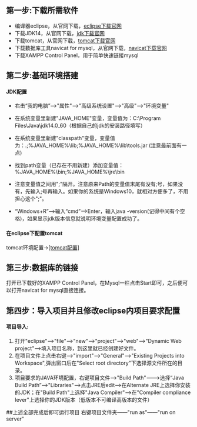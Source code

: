 
## 第一步:下载所需软件

- 编译器eclipse，从官网下载，[eclipse下载官网](https://www.eclipse.org/downloads/ "eclipse下载官网")
- 下载JDK14，从官网下载，[jdk下载官网](https://www.oracle.com/java/technologies/javase/javase-jdk8-downloads.html "jdk下载官网")
- 下载tomcat，从官网下载，[tomcat下载官网](http://tomcat.apache.org/download-70.cgi "Tomcat下载官网")
- 下载数据库工具navicat for mysql，从官网下载，[navicat下载官网](https://www.formysql.com/ "navicat下载官网")
- 下载XAMPP Control Panel，用于简单快速链接mysql

## 第二步:基础环境搭建

#### JDK配置
- 右击“我的电脑”-->"属性"-->"高级系统设置"-->"高级"-->"环境变量"
- 在系统变量里新建"JAVA_HOME"变量，变量值为：C:\Program Files\Java\jdk14.0_60（根据自己的jdk的安装路径填写）
- 在系统变量里新建"classpath"变量，变量值为：.;%JAVA_HOME%\lib;%JAVA_HOME%\lib\tools.jar (注意最前面有一点)
- 找到path变量（已存在不用新建）添加变量值：%JAVA_HOME%\bin;%JAVA_HOME%\jre\bin
- 注意变量值之间用";"隔开。注意原来Path的变量值末尾有没有;号，如果没有，先输入;号再输入。如果你的系统是Windows10，就相对方便多了，不用担心这个";"。

- “Windows+R”-->输入“cmd”-->Enter，输入java -version(记得中间有个空格)，如果显示jdk版本信息就说明环境变量配置成功了。

#### 在eclipse下配置tomcat
tomcat环境配置->[[tomcat配置]][1]

## 第三步:数据库的链接
 打开已下载好的XAMPP Control Panel，在Mysql一栏点击Start即可，之后便可以打开navicat for mysql直接连接。

## 第四步：导入项目并且修改eclipse内项目要求配置
#### 项目导入:
1. 打开"eclipse"——>"file"——>"new"——>"project"——>"web"——>"Dynamic Web project"——>填入项目名称，到这里就已经创建好文件。
2. 在项目文件上点击右键——>"import"——>"General"——>"Existing Projects into Workspace",弹出窗口后在"Select root directory"下选择源文件所在的目录。
3. 项目要求的JAVA环境配置，右键项目文件——>"Build Path"———>选择“Java Build Path”——>"Libraries"——>点击JRE后edit——>在Alternate JRE上选择你安装的JDK；在"Build Path"上选择"Java Compiler"——>在"Compiler compliance lever"上选择你的JDK版本（低版本不可编译高版本的文件）

##上述全部完成后即可运行项目
 右键项目文件夹——"run as"——"run on server"





[2]: http://programmer.ischoolbar.com/index.php/article/article/id/10.htm "tomcat环境配置"
[1]: http://programmer.ischoolbar.com/index.php/article/article/id/10.htm "eclipse下配置tomcat"
